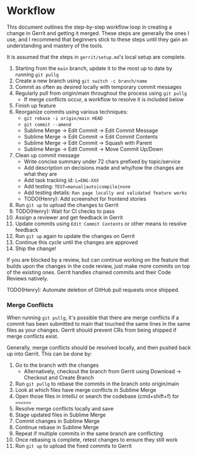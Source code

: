 # Workflow

This document outlines the step-by-step workflow loop in creating a change in Gerrit and getting it
merged. These steps are generally the ones I use, and I recommend that beginners stick to these
steps until they gain an understanding and mastery of the tools.

It is assumed that the steps in `gerrit/setup.md`'s local setup are complete.

1. Starting from the `main` branch, update it to the most up to date by running `git pullg`
2. Create a new branch using `git switch -c branch/name`
3. Commit as often as desired locally with temporary commit messages
4. Regularly pull from origin/main throughout the process using `git pullg`
   - If merge conflicts occur, a workflow to resolve it is included below
5. Finish up feature
6. Reorganize commits using various techniques:
   - `git rebase -i origin/main HEAD` 
   - `git commit --amend` 
   - Sublime Merge -> Edit Commit -> Edit Commit Message
   - Sublime Merge -> Edit Commit -> Edit Commit Contents
   - Sublime Merge -> Edit Commit -> Squash with Parent
   - Sublime Merge -> Edit Commit -> Move Commit Up/Down
7. Clean up commit message
   - Write concise summary under 72 chars prefixed by topic/service
   - Add description on decisions made and why/how the changes are what they are
   - Add task tracking id: `L=ENG-XXX`
   - Add testing: `TEST=manual|auto|compile|none`
   - Add testing details: `Ran page locally and validated feature works`
   - TODO(Henry): Add screenshot for frontend stories 
8. Run `git up` to upload the changes to Gerrit
9. TODO(Henry): Wait for CI checks to pass
10. Assign a reviewer and get feedback in Gerrit
11. Update commits using `Edit Commit Contents` or other means to resolve feedback
12. Run `git up` again to update the changes on Gerrit
13. Continue this cycle until the changes are approved
14. Ship the change!


If you are blocked by a review, but can continue working on the feature that builds upon the changes
in the code review, just make more commits on top of the existing ones. Gerrit handles chained
commits and their Code Reviews natively.

TODO(Henry): Automate deletion of GitHub pull requests once shipped.


### Merge Conflicts 
When running `git pullg`, it's possible that there are merge conflicts if a commit has been
submitted to main that touched the same lines in the same files as your changes. Gerrit should
prevent CRs from being shipped if merge conflicts exist.

Generally, merge conflicts should be resolved locally, and then pushed back up into Gerrit. 
This can be done by:
1. Go to the branch with the changes 
   - Alternatively, checkout the branch from Gerrit using Download -> Checkout and Create Branch
2. Run `git pullg` to rebase the commits in the branch onto origin/main
3. Look at which files have merge conflicts in Sublime Merge
4. Open those files in IntelliJ or search the codebase (cmd+shift+f) for `>>>>>>`
5. Resolve merge conflicts locally and save
6. Stage updated files in Sublime Merge
7. Commit changes in Sublime Merge
8. Continue rebase in Sublime Merge
9. Repeat if multiple commits in the same branch are conflicting
10. Once rebasing is complete, retest changes to ensure they still work
11. Run `git up` to upload the fixed commits to Gerrit


